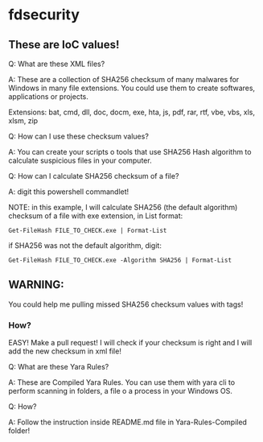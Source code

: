 # fdsecurity

## These are IoC values!

Q: What are these XML files?

A: These are a collection of SHA256 checksum of many malwares for Windows in many file extensions. You could use them to create softwares, applications or projects.

Extensions: bat, cmd, dll, doc, docm, exe, hta, js, pdf, rar, rtf, vbe, vbs, xls, xlsm, zip

Q: How can I use these checksum values?

A: You can create your scripts o tools that use SHA256 Hash algorithm to calculate suspicious files in your computer.

Q: How can I calculate SHA256 checksum of a file?

A: digit this powershell commandlet!

NOTE: in this example, I will calculate SHA256 (the default algorithm) checksum of a file with exe extension, in List format:

```
Get-FileHash FILE_TO_CHECK.exe | Format-List
```
if SHA256 was not the default algorithm, digit:

```
Get-FileHash FILE_TO_CHECK.exe -Algorithm SHA256 | Format-List
```

## WARNING:

You could help me pulling missed SHA256 checksum values with tags!

### How?

EASY! Make a pull request! I will check if your checksum is right and I will add the new checksum in xml file!

Q: What are these Yara Rules?

A: These are Compiled Yara Rules. You can use them with yara cli to perform scanning in folders, a file o a process in your Windows OS.

Q: How?

A: Follow the instruction inside README.md file in Yara-Rules-Compiled folder!
